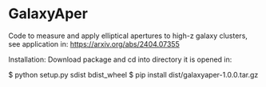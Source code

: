 # GalaxyAper
Code to measure and apply elliptical apertures to high-z galaxy clusters, see application in: https://arxiv.org/abs/2404.07355

Installation:
Download package and cd into directory it is opened in:

$ python setup.py sdist bdist_wheel
$ pip install dist/galaxyaper-1.0.0.tar.gz


